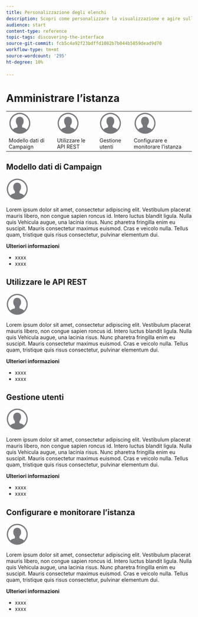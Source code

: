 ```yaml
---
title: Personalizzazione degli elenchi
description: Scopri come personalizzare la visualizzazione e agire sulle schermate elenco in Adobe Campaign Standard:ordinare, filtrare, eliminare o duplicare gli elementi. Nelle schermate dell’elenco vengono visualizzati gli elementi di una o più risorse specificate.
audience: start
content-type: reference
topic-tags: discovering-the-interface
source-git-commit: fcb5c4a92f23bdffd1082b7b044b5859dead9d70
workflow-type: tm+mt
source-wordcount: '295'
ht-degree: 10%

---
```



# Amministrare l’istanza

<table>
<tr>
    <td valign="top">
        <a href="../../start/using/work-with-audiences.md"><img width="60px" alt="condizioni" src="assets/icon_profile.svg"/></a>
    </td>
    <td valign="top">
        <a href="../../api/using/creating-a-service.md"><img width="60px" alt="condizioni" src="assets/icon_profile.svg"/></a>
    </td>
    <td valign="top">
        <a href="../../api/using/interacting-with-custom-resources.md"><img width="60px" alt="condizioni" src="assets/icon_profile.svg"/></a>
    </td>
    <td valign="top">
        <a href="../../api/using/interacting-with-marketing-history.md"><img width="60px" alt="condizioni" src="assets/icon_profile.svg"/></a>
    </td>
</tr>
<tr>
<td>Modello dati di Campaign</td>
<td>Utilizzare le API REST</td>
<td>Gestione utenti</td>
<td>Configurare e monitorare l’istanza</td>
</tr>
</table>

## Modello dati di Campaign

<img width="60px" alt="condizioni" src="assets/icon_profile.svg"/>

Lorem ipsum dolor sit amet, consectetur adipiscing elit. Vestibulum placerat mauris libero, non congue sapien roncus id. Intero luctus blandit ligula. Nulla quis Vehicula augue, una lacinia risus. Nunc pharetra fringilla enim eu suscipit. Mauris consectetur maximus euismod. Cras e veicolo nulla. Tellus quam, tristique quis risus consectetur, pulvinar elementum dui.

**Ulteriori informazioni**

* xxxx
* xxxx

## Utilizzare le API REST

<img width="60px" alt="condizioni" src="assets/icon_profile.svg"/>

Lorem ipsum dolor sit amet, consectetur adipiscing elit. Vestibulum placerat mauris libero, non congue sapien roncus id. Intero luctus blandit ligula. Nulla quis Vehicula augue, una lacinia risus. Nunc pharetra fringilla enim eu suscipit. Mauris consectetur maximus euismod. Cras e veicolo nulla. Tellus quam, tristique quis risus consectetur, pulvinar elementum dui.

**Ulteriori informazioni**

* xxxx
* xxxx

## Gestione utenti

<img width="60px" alt="condizioni" src="assets/icon_profile.svg"/>

Lorem ipsum dolor sit amet, consectetur adipiscing elit. Vestibulum placerat mauris libero, non congue sapien roncus id. Intero luctus blandit ligula. Nulla quis Vehicula augue, una lacinia risus. Nunc pharetra fringilla enim eu suscipit. Mauris consectetur maximus euismod. Cras e veicolo nulla. Tellus quam, tristique quis risus consectetur, pulvinar elementum dui.

**Ulteriori informazioni**

* xxxx
* xxxx

## Configurare e monitorare l’istanza

<img width="60px" alt="condizioni" src="assets/icon_profile.svg"/>

Lorem ipsum dolor sit amet, consectetur adipiscing elit. Vestibulum placerat mauris libero, non congue sapien roncus id. Intero luctus blandit ligula. Nulla quis Vehicula augue, una lacinia risus. Nunc pharetra fringilla enim eu suscipit. Mauris consectetur maximus euismod. Cras e veicolo nulla. Tellus quam, tristique quis risus consectetur, pulvinar elementum dui.

**Ulteriori informazioni**

* xxxx
* xxxx
